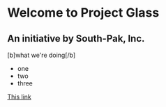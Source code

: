 Welcome to Project Glass
==================================
An initiative by South-Pak, Inc.
----------------------------------

[b]what we're doing[/b]
- one
- two
- three

[This link](http://example.net/)